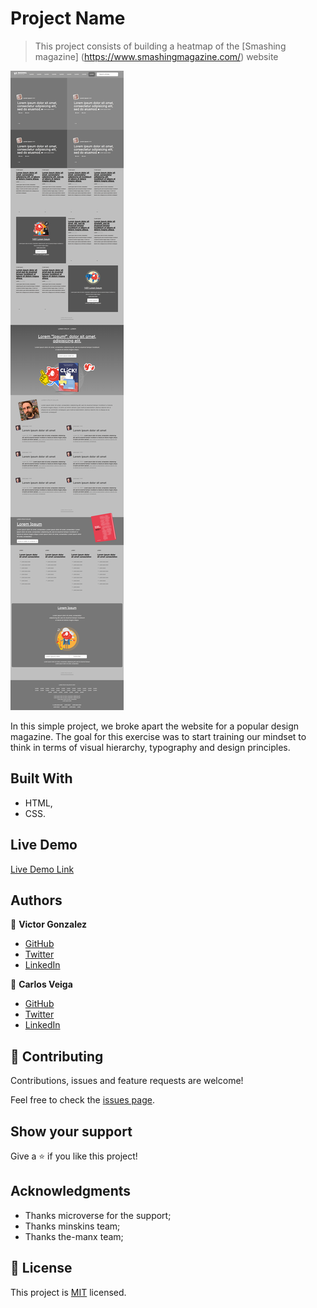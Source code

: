 # Project Name

> This project consists of building a heatmap of the [Smashing magazine] (https://www.smashingmagazine.com/) website

![screenshot](./app_screenshot.png)

In this simple project, we broke apart the website for a popular design magazine. The goal for this exercise was to start training our mindset to think in terms of visual hierarchy, typography and design principles.

## Built With

- HTML,
- CSS.

## Live Demo

[Live Demo Link](https://raw.githack.com/wrakc/smashing-magazine/feature/index.html)

## Authors

👤 **Victor Gonzalez**

- [GitHub](https://github.com/shaqri)
- [Twitter](https://twitter.com/victorgonbu1 )
- [LinkedIn](https://www.linkedin.com/in/victor-manuel-gonzalez-buitrago-8704731a5/)

👤 **Carlos Veiga**

- [GitHub](https://github.com/carlosveigadev)
- [Twitter](https://twitter.com/carlosveigadev)
- [LinkedIn](https://linkedin.com/carlosveigadev)

## 🤝 Contributing

Contributions, issues and feature requests are welcome!

Feel free to check the [issues page](issues/).

## Show your support

Give a ⭐️ if you like this project!

## Acknowledgments

- Thanks microverse for the support;
- Thanks minskins team;
- Thanks the-manx team;

## 📝 License

This project is [MIT](lic.url) licensed.
